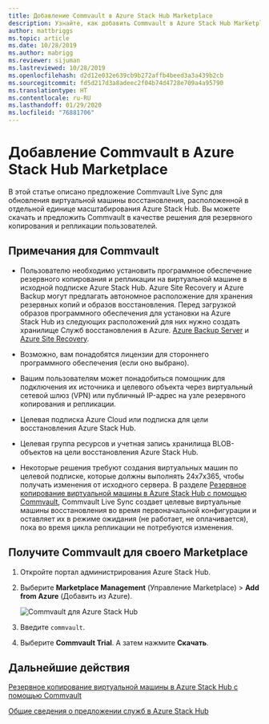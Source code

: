 ```yaml
---
title: Добавление Commvault в Azure Stack Hub Marketplace
description: Узнайте, как добавить Commvault в Azure Stack Hub Marketplace.
author: mattbriggs
ms.topic: article
ms.date: 10/28/2019
ms.author: mabrigg
ms.reviewer: sijuman
ms.lastreviewed: 10/28/2019
ms.openlocfilehash: d2d12e032e639cb9b272affb4beed3a3a439b2cb
ms.sourcegitcommit: fd5d217d3a8adeec2f04b74d4728e709a4a95790
ms.translationtype: HT
ms.contentlocale: ru-RU
ms.lasthandoff: 01/29/2020
ms.locfileid: "76881706"
---
```

# <a name="add-commvault-to-the-azure-stack-hub-marketplace"></a>Добавление Commvault в Azure Stack Hub Marketplace

В этой статье описано предложение Commvault Live Sync для обновления виртуальной машины восстановления, расположенной в отдельной единице масштабирования Azure Stack Hub. Вы можете скачать и предложить Commvault в качестве решения для резервного копирования и репликации пользователей. 

## <a name="notes-for-commvault"></a>Примечания для Commvault

- Пользователю необходимо установить программное обеспечение резервного копирования и репликации на виртуальной машине в исходной подписке Azure Stack Hub. Azure Site Recovery и Azure Backup могут предлагать автономное расположение для хранения резервных копий и образов восстановления. Перед загрузкой образов программного обеспечения для установки на Azure Stack Hub из следующих расположений для них нужно создать хранилище Служб восстановления в Azure. [Azure Backup Server](https://go.microsoft.com/fwLink/?LinkId=626082&clcid=0x0409) и [Azure Site Recovery](https://aka.ms/unifiedinstaller_eus).  
    
- Возможно, вам понадобятся лицензии для стороннего программного обеспечения (если оно выбрано).
- Вашим пользователям может понадобиться помощник для подключения их источника и целевого объекта через виртуальный сетевой шлюз (VPN) или публичный IP-адрес на узле резервного копирования и репликации.
- Целевая подписка Azure Cloud или подписка для цели восстановления Azure Stack Hub.
- Целевая группа ресурсов и учетная запись хранилища BLOB-объектов на цели восстановления Azure Stack Hub.
- Некоторые решения требуют создания виртуальных машин по целевой подписке, которые должны выполнять 24x7x365, чтобы получать изменения от исходного сервера. В разделе [Резервное копирование виртуальной машины в Azure Stack Hub с помощью Commvault](../user/azure-stack-network-howto-backup-commvault.md), Commvault Live Sync создает целевые виртуальные машины восстановления во время первоначальной конфигурации и оставляет их в режиме ожидания (не работает, не оплачивается), пока во время цикла репликации не потребуются изменения.


## <a name="get-commvault-for-your-marketplace"></a>Получите Commvault для своего Marketplace

1. Откройте портал администрирования Azure Stack Hub.
2. Выберите **Marketplace Management** (Управление Marketplace) > **Add from Azure** (Добавить из Azure).

    ![Commvault для Azure Stack Hub](./media/azure-stack-network-offer-backup-commvault/get-commvault-for-marketplace.png)

3. Введите `commvault`.
4. Выберите **Commvault Trial**. А затем нажмите **Скачать**.


## <a name="next-steps"></a>Дальнейшие действия

[Резервное копирование виртуальной машины в Azure Stack Hub с помощью Commvault](../user/azure-stack-network-howto-backup-commvault.md)

[Общие сведения о предложении служб в Azure Stack Hub](service-plan-offer-subscription-overview.md)
